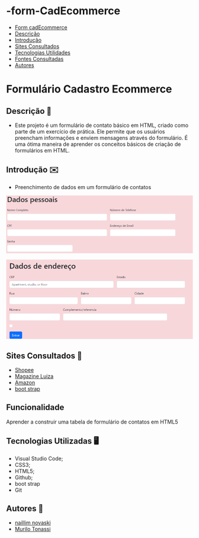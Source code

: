 # -form-CadEcommerce
* [Form cadEcommerce](#form-cadEcommerce)
* [Descrição](#descrição)
* [Introdução](#introdução)
* [Sites Consultados](#sites-consultadoss)
* [Tecnologias Utilidades](#tecnologias-utilizadas)
* [Fontes Consultadas](#fontes-consultadas)
* [Autores](#autores)
 
# Formulário Cadastro Ecommerce
 
## Descrição 📖
- Este projeto é um formulário de contato básico em HTML, criado como parte de um exercício de prática. Ele permite que os usuários preencham informações e enviem mensagens através do formulário. É uma ótima maneira de aprender os conceitos básicos de criação de formulários em HTML.
 
## Introdução ✉️
- Preenchimento de dados em um formulário de contatos

![](FORM_CONTATO.png)

![](foto_ecommerce.png)
 
## Sites Consultados 🧠
- [Shopee](https://shopee.com.br/)
- [Magazine Luiza](https://www.magazineluiza.com.br/)
- [Amazon](https://www.amazon.com.br/)
- [boot strap](https://getbootstrap.com/)

## Funcionalidade
Aprender a construir uma tabela de formulário de contatos em HTML5
 
## Tecnologias Utilizadas 🖥️  
- Visual Studio Code;
- CSS3;
- HTML5;
- Github;
- boot strap
- Git
 
## Autores 👥
- [naillim novaski](https://github.com/naillimnovaski)
- [Murilo Tonassi](https://github.com/murilo-tonassi)
